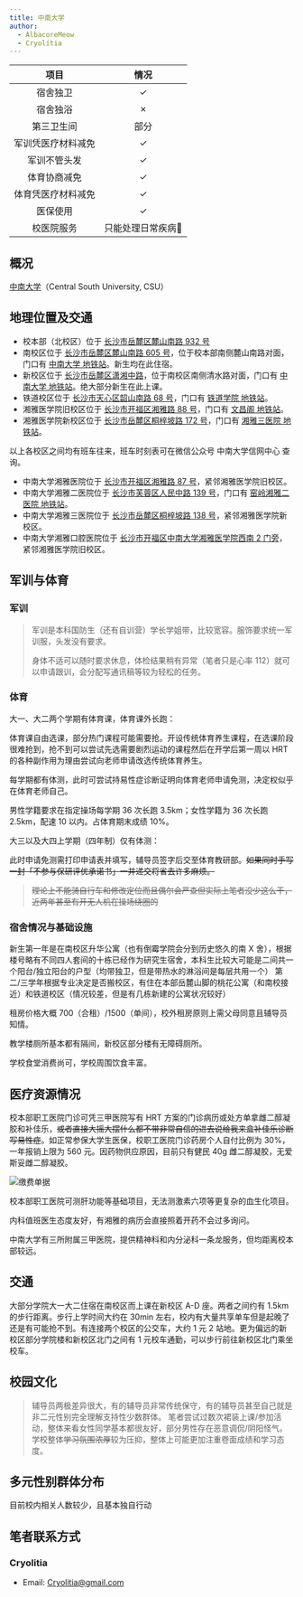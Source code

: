 ```yaml
---
title: 中南大学
author:
  - AlbacoreMeow
  - Cryolitia
---
```


|项目|情况|
|:---:|:---:|
|宿舍独卫|✓|
|宿舍独浴|✗|
|第三卫生间|部分|
|军训凭医疗材料减免|✓|
|军训不管头发|✓|
|体育协商减免|✓|
|体育凭医疗材料减免|✓|
|医保使用|✓|
|校医院服务|只能处理日常疾病🤔|

## 概况

[中南大学](https://www.csu.edu.cn/)（Central South University, CSU）

## 地理位置及交通

- 校本部（北校区）位于 [长沙市岳麓区麓山南路 932 号](https://amap.com/place/B02DB065XK)
- 南校区位于 [长沙市岳麓区麓山南路 605 号](https://amap.com/place/B02DB02641)，位于校本部南侧麓山南路对面，门口有 [中南大学 地铁站](https://amap.com/place/BV10783889)。新生均在此住宿。
- 新校区位于 [长沙市岳麓区潇湘中路](https://amap.com/place/B02DB0TJRN)，位于南校区南侧清水路对面，门口有 [中南大学 地铁站](https://amap.com/place/BV10783889)。绝大部分新生在此上课。
- 铁道校区位于 [长沙市天心区韶山南路 68 号](https://amap.com/place/B02DB065XM)，门口有 [铁道学院 地铁站](https://amap.com/place/BV10230150)。
- 湘雅医学院旧校区位于 [长沙市开福区湘雅路 88 号](https://amap.com/place/B02DB10O89)，门口有 [文昌阁 地铁站](https://amap.com/place/BS11901261)。
- 湘雅医学院新校区位于 [长沙市岳麓区桐梓坡路 172 号](https://amap.com/place/B02DB02K3F)，门口有 [湘雅三医院 地铁站](https://amap.com/place/BV10854311)。

以上各校区之间均有班车往来，班车时刻表可在微信公众号 中南大学信网中心 查询。

- 中南大学湘雅医院位于 [长沙市开福区湘雅路 87 号](https://amap.com/place/B02DB00B1E)，紧邻湘雅医学院旧校区。
- 中南大学湘雅二医院位于 [长沙市芙蓉区人民中路 139 号](https://amap.com/place/B02DB02FOO)，门口有 [窑岭湘雅二医院 地铁站](https://amap.com/place/BS11901291)。
- 中南大学湘雅三医院位于 [长沙市岳麓区桐梓坡路 138 号](https://amap.com/place/B02DB02J64)，紧邻湘雅医学院新校区。
- 中南大学湘雅口腔医院位于 [长沙市开福区中南大学湘雅医学院西南 2 门旁](https://amap.com/place/B0FFMG6X4M)，紧邻湘雅医学院旧校区。

## 军训与体育

### 军训

>军训是本科国防生（还有自训营）学长学姐带，比较宽容。服饰要求统一军训服，头发没有要求。
>
>身体不适可以随时要求休息，体检结果稍有异常（笔者只是心率 112）就可以申请跟训，会分配写通讯稿等较为轻松的任务。

### 体育

大一、大二两个学期有体育课，体育课外长跑：

体育课自由选课，部分热门课程可能需要抢。开设传统体育养生课程，在选课阶段很难抢到，抢不到可以尝试先选需要剧烈运动的课程然后在开学后第一周以 HRT 的各种副作用为理由尝试向老师申请改选传统体育养生。

每学期都有体测，此时可尝试持易性症诊断证明向体育老师申请免测，决定权似乎在体育老师自己。

男性学籍要求在指定操场每学期 36 次长跑 3.5km；女性学籍为 36 次长跑 2.5km，配速 10 以内。占体育期末成绩 10%。

大三以及大四上学期（四年制）仅有体测：

此时申请免测需打印申请表并填写，辅导员签字后交至体育教研部。~~如果同时手写一封「不参与保研评优承诺书」一并递交将省去许多麻烦。~~

> ~~理论上不能骑自行车和修改定位而且偶尔会严查但实际上笔者没少这么干，近两年甚至有开无人机在操场绕圈的~~

### 宿舍情况与基础设施

新生第一年是在南校区升华公寓（也有倒霉学院会分到历史悠久的南 X 舍），根据楼号略有不同四人套间的十栋已经作为研究生宿舍，本科生比较大可能是二间共一个阳台/独立阳台的户型（均带独卫，但是带热水的淋浴间是每层共用一个） 第二/三学年根据专业决定是否搬校区，有住在本部岳麓山脚的桃花公寓（和南校接近）和铁道校区（情况较差，但是有几栋新建的公寓状况较好）

租房价格大概 700（合租）/1500（单间），校外租房原则上需父母同意且辅导员知情。

教学楼厕所基本都有隔间，新校区部分楼有无障碍厕所。

学校食堂消费尚可，学校周围饮食丰富。

## 医疗资源情况

校本部职工医院门诊可凭三甲医院写有 HRT 方案的门诊病历或处方单拿雌二醇凝胶和补佳乐，~~或者直接大摇大摆什么都不带非常自信的进去说给我来盒补佳乐诊断写易性症~~。如正常参保大学生医保，校职工医院门诊药房个人自付比例为 30%，一年报销上限为 560 元。因药物供应原因，目前只有健民 40g 雌二醇凝胶，无爱斯妥雌二醇凝胶。

![缴费单据](/assets/CSU_BILL.jpg)

校本部职工医院可测肝功能等基础项目，无法测激素六项等更复杂的血生化项目。

内科值班医生态度友好，有湘雅的病历会直接照着开药不会过多询问。

中南大学有三所附属三甲医院，提供精神科和内分泌科一条龙服务，但均距离校本部较远。

## 交通

大部分学院大一大二住宿在南校区而上课在新校区 A-D 座。两者之间约有 1.5km 的步行距离。步行上学时间大约在 30min 左右，校内有大量共享单车但是起晚了还是有可能抢不到。有连接两个校区的公交车，大约 1 元 2 站地。更为偏远的新校区部分学院楼和新校区北门之间有 1 元校车通勤，可以步行前往新校区北门乘坐校车。

## 校园文化

> 辅导员两极差异很大，有的辅导员非常传统保守，有的辅导员甚至自己就是非二元性别完全理解支持性少数群体。
> 笔者尝试过数次裙装上课/参加活动，整体来看女性同学基本都很友好，部分男性存在恶意调侃/阴阳怪气。
> 学校整体~~学习氛围浓厚~~较为压抑，整体上可能更加注重卷面成绩和学习态度。

## 多元性别群体分布

目前校内相关人数较少，且基本独自行动

## 笔者联系方式

### Cryolitia

- Email: <Cryolitia@gmail.com>
